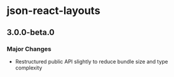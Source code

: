 # json-react-layouts

## 3.0.0-beta.0
### Major Changes

- Restructured public API slightly to reduce bundle size and type complexity
